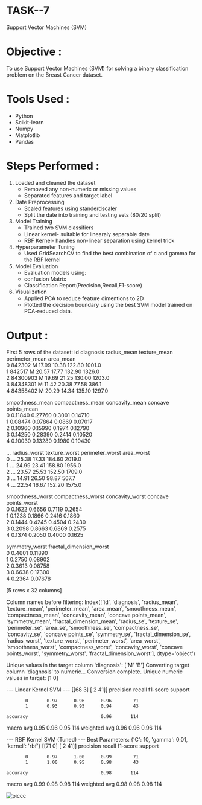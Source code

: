 # TASK--7
Support Vector Machines (SVM)

# Objective :
 To use Support Vector Machines (SVM) for solving a binary classification problem on the Breast Cancer dataset.

# Tools Used :
 - Python
 - Scikit-learn
 - Numpy
 - Matplotlib
 - Pandas

# Steps Performed :
 1. Loaded and cleaned the dataset
    - Removed any non-numeric or missing values
    - Separated features and target label
 2. Date Preprocessing
    - Scaled features using standerdscaler
    - Split the date into training and testing sets (80/20 split)
 3. Model Training
    - Trained two SVM classifiers
    - Linear kernel- suitable  for linearaly  separable date
    - RBF Kernel- handles non-linear separation using kernel trick
 4. Hyperparameter Tuning
    - Used GridSearchCV to find the best combination of c and gamma for the RBF kernel
 5. Model Evaluation
    - Evaluation models using:
    - confusion Matrix
    - Classification Report(Precision,Recall,F1-score)
 6. Visualization
    - Applied PCA to reduce feature dimentions to 2D
    - Plotted the decision boundary using the best SVM model trained on PCA-reduced data.

# Output :
First 5 rows of the dataset:
         id diagnosis  radius_mean  texture_mean  perimeter_mean  area_mean  \
0    842302         M        17.99         10.38          122.80     1001.0   
1    842517         M        20.57         17.77          132.90     1326.0   
2  84300903         M        19.69         21.25          130.00     1203.0   
3  84348301         M        11.42         20.38           77.58      386.1   
4  84358402         M        20.29         14.34          135.10     1297.0   

   smoothness_mean  compactness_mean  concavity_mean  concave points_mean  \
0          0.11840           0.27760          0.3001              0.14710   
1          0.08474           0.07864          0.0869              0.07017   
2          0.10960           0.15990          0.1974              0.12790   
3          0.14250           0.28390          0.2414              0.10520   
4          0.10030           0.13280          0.1980              0.10430   

   ...  radius_worst  texture_worst  perimeter_worst  area_worst  \
0  ...         25.38          17.33           184.60      2019.0   
1  ...         24.99          23.41           158.80      1956.0   
2  ...         23.57          25.53           152.50      1709.0   
3  ...         14.91          26.50            98.87       567.7   
4  ...         22.54          16.67           152.20      1575.0   

   smoothness_worst  compactness_worst  concavity_worst  concave points_worst  \
0            0.1622             0.6656           0.7119                0.2654   
1            0.1238             0.1866           0.2416                0.1860   
2            0.1444             0.4245           0.4504                0.2430   
3            0.2098             0.8663           0.6869                0.2575   
4            0.1374             0.2050           0.4000                0.1625   

   symmetry_worst  fractal_dimension_worst  
0          0.4601                  0.11890  
1          0.2750                  0.08902  
2          0.3613                  0.08758  
3          0.6638                  0.17300  
4          0.2364                  0.07678  

[5 rows x 32 columns]

Column names before filtering:
Index(['id', 'diagnosis', 'radius_mean', 'texture_mean', 'perimeter_mean',
       'area_mean', 'smoothness_mean', 'compactness_mean', 'concavity_mean',
       'concave points_mean', 'symmetry_mean', 'fractal_dimension_mean',
       'radius_se', 'texture_se', 'perimeter_se', 'area_se', 'smoothness_se',
       'compactness_se', 'concavity_se', 'concave points_se', 'symmetry_se',
       'fractal_dimension_se', 'radius_worst', 'texture_worst',
       'perimeter_worst', 'area_worst', 'smoothness_worst',
       'compactness_worst', 'concavity_worst', 'concave points_worst',
       'symmetry_worst', 'fractal_dimension_worst'],
      dtype='object')

Unique values in the target column 'diagnosis': ['M' 'B']
Converting target column 'diagnosis' to numeric...
Conversion complete. Unique numeric values in target: [1 0]

--- Linear Kernel SVM ---
[[68  3]
 [ 2 41]]
              precision    recall  f1-score   support

           0       0.97      0.96      0.96        71
           1       0.93      0.95      0.94        43

    accuracy                           0.96       114
   macro avg       0.95      0.96      0.95       114
weighted avg       0.96      0.96      0.96       114


--- RBF Kernel SVM (Tuned) ---
Best Parameters: {'C': 10, 'gamma': 0.01, 'kernel': 'rbf'}
[[71  0]
 [ 2 41]]
              precision    recall  f1-score   support

           0       0.97      1.00      0.99        71
           1       1.00      0.95      0.98        43

    accuracy                           0.98       114
   macro avg       0.99      0.98      0.98       114
weighted avg       0.98      0.98      0.98       114

![piccc](https://github.com/user-attachments/assets/3b4c9d6b-e774-4b9f-9071-0133e0436677)

    
  
